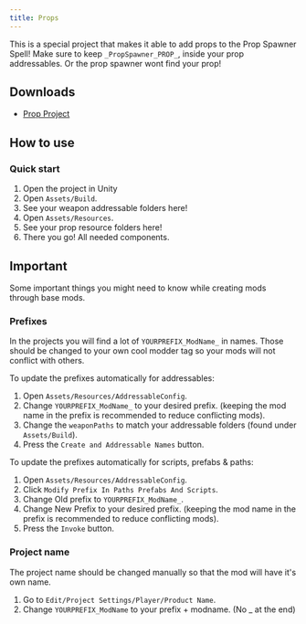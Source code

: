 ```yaml
---
title: Props
---
```


This is a special project that makes it able to add props to the Prop Spawner Spell!
Make sure to keep `_PropSpawner_PROP_`, inside your prop addressables. Or the prop spawner wont find your prop!

## Downloads

* [Prop Project](https://github.com/unbelievableflavour/BattleTalentBaseProjects/raw/main/YOURPREFIX_PropSpawner_PROP_YourModName.zip)

## How to use

### Quick start

1. Open the project in Unity
1. Open `Assets/Build`.
1. See your weapon addressable folders here!
1. Open `Assets/Resources`.
1. See your prop resource folders here!
1. There you go! All needed components.

## Important
Some important things you might need to know while creating mods through base mods.

### Prefixes
In the projects you will find a lot of `YOURPREFIX_ModName_` in names. Those should be changed to your own cool modder tag so your mods will not conflict with others.

To update the prefixes automatically for addressables:
1. Open `Assets/Resources/AddressableConfig`.
1. Change `YOURPREFIX_ModName_` to your desired prefix. (keeping the mod name in the prefix is recommended to reduce conflicting mods).
1. Change the `weaponPaths` to match your addressable folders (found under `Assets/Build`).
1. Press the `Create and Addressable Names` button.

To update the prefixes automatically for scripts, prefabs & paths:
1. Open `Assets/Resources/AddressableConfig`.
1. Click `Modify Prefix In Paths Prefabs And Scripts`.
1. Change Old prefix to `YOURPREFIX_ModName_`.
1. Change New Prefix to your desired prefix. (keeping the mod name in the prefix is recommended to reduce conflicting mods).
1. Press the `Invoke` button.

### Project name
The project name should be changed manually so that the mod will have it's own name.
1. Go to `Edit/Project Settings/Player/Product Name`.
1. Change `YOURPREFIX_ModName` to your prefix + modname. (No _ at the end)

